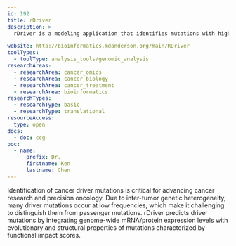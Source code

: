 ```yaml
---
id: 192
title: rDriver
description: >
  rDriver is a modeling application that identifies mutations with high functional impact scores that are associated with systemic variation in gene expression.

website: http://bioinformatics.mdanderson.org/main/RDriver
toolTypes:
  - toolType: analysis_tools/genomic_analysis
researchAreas:
  - researchArea: cancer_omics
  - researchArea: cancer_biology
  - researchArea: cancer_treatment
  - researchArea: bioinformatics
researchTypes:
  - researchType: basic
  - researchType: translational
resourceAccess:
  type: open
docs:
  - doc: ccg
poc:
  - name:
      prefix: Dr.
      firstname: Ken
      lastname: Chen
---
```

Identification of cancer driver mutations is critical for advancing cancer research and precision oncology. Due to inter-tumor genetic heterogeneity, many driver mutations occur at low frequencies, which make it challenging to distinguish them from passenger mutations. rDriver predicts driver mutations by integrating genome-wide mRNA/protein expression levels with evolutionary  and structural properties of mutations characterized by functional impact scores.
